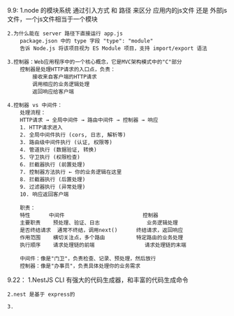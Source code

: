 9.9:
    1.node 的模块系统 通过引入方式 和 路径 来区分 应用内的js文件 还是 外部js文件，一个js文件相当于一个模块

    2.为什么能在 server 路径下直接运行 app.js
        package.json 中的 type 字段 "type": "module"
        告诉 Node.js 将该项目视为 ES Module 项目，支持 import/export 语法
        
    3.控制器：Web应用程序中的一个核心概念，它是MVC架构模式中的"C"部分
        控制器是处理HTTP请求的入口点，负责：
            接收来自客户端的HTTP请求
            调用相应的业务逻辑处理
            返回响应给客户端
    
    4.控制器 vs 中间件：
        处理流程：
        HTTP请求 → 全局中间件 → 路由中间件 → 控制器 → 响应
        1. HTTP请求进入
        2. 全局中间件执行 (cors, 日志, 解析等)
        3. 路由级中间件执行 (认证, 权限等)
        4. 管道执行 (数据验证, 转换)
        5. 守卫执行 (权限检查)
        6. 拦截器执行 (前置处理)
        7. 控制器方法执行 ← 你的业务逻辑在这里
        8. 拦截器执行 (后置处理)
        9. 过滤器执行 (异常处理)
        10. 响应返回客户端

        职责：
        特性	    中间件	                        控制器
        主要职责	预处理、验证、日志	            业务逻辑处理
        是否终结请求	通常不终结，调用next()	    终结请求，返回响应
        作用范围	横切关注点，多个路由	        特定路由的业务处理
        执行顺序	请求处理链的前端	            请求处理链的末端

        中间件：像是"门卫"，负责检查、记录、预处理，然后放行
        控制器：像是"办事员"，负责具体处理你的业务需求

9.22：
    1.NestJS CLI 有强大的代码生成器，和丰富的代码生成命令

    2.nest 是基于 express的

    3.